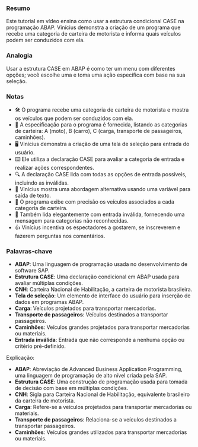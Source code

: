 ### Resumo
Este tutorial em vídeo ensina como usar a estrutura condicional CASE na programação ABAP. Vinícius demonstra a criação de um programa que recebe uma categoria de carteira de motorista e informa quais veículos podem ser conduzidos com ela.

### Analogia
Usar a estrutura CASE em ABAP é como ter um menu com diferentes opções; você escolhe uma e toma uma ação específica com base na sua seleção.

### Notas
- 🛠️ O programa recebe uma categoria de carteira de motorista e mostra os veículos que podem ser conduzidos com ela.
- 📝 A especificação para o programa é fornecida, listando as categorias de carteira: A (moto), B (carro), C (carga, transporte de passageiros, caminhões).
- 🖥️ Vinícius demonstra a criação de uma tela de seleção para entrada do usuário.
- ⌨️ Ele utiliza a declaração CASE para avaliar a categoria de entrada e realizar ações correspondentes.
- 🔍 A declaração CASE lida com todas as opções de entrada possíveis, incluindo as inválidas.
- 📄 Vinícius mostra uma abordagem alternativa usando uma variável para saída de texto.
- 🚗 O programa exibe com precisão os veículos associados a cada categoria de carteira.
- 🛑 Também lida elegantemente com entrada inválida, fornecendo uma mensagem para categorias não reconhecidas.
- 👍 Vinícius incentiva os espectadores a gostarem, se inscreverem e fazerem perguntas nos comentários.

### Palavras-chave
- **ABAP**: Uma linguagem de programação usada no desenvolvimento de software SAP.
- **Estrutura CASE**: Uma declaração condicional em ABAP usada para avaliar múltiplas condições.
- **CNH**: Carteira Nacional de Habilitação, a carteira de motorista brasileira.
- **Tela de seleção**: Um elemento de interface do usuário para inserção de dados em programas ABAP.
- **Carga**: Veículos projetados para transportar mercadorias.
- **Transporte de passageiros**: Veículos destinados a transportar passageiros.
- **Caminhões**: Veículos grandes projetados para transportar mercadorias ou materiais.
- **Entrada inválida**: Entrada que não corresponde a nenhuma opção ou critério pré-definido.

Explicação:
- **ABAP**: Abreviação de Advanced Business Application Programming, uma linguagem de programação de alto nível criada pela SAP.
- **Estrutura CASE**: Uma construção de programação usada para tomada de decisão com base em múltiplas condições.
- **CNH**: Sigla para Carteira Nacional de Habilitação, equivalente brasileiro da carteira de motorista.
- **Carga**: Refere-se a veículos projetados para transportar mercadorias ou materiais.
- **Transporte de passageiros**: Relaciona-se a veículos destinados a transportar passageiros.
- **Caminhões**: Veículos grandes utilizados para transportar mercadorias ou materiais.
